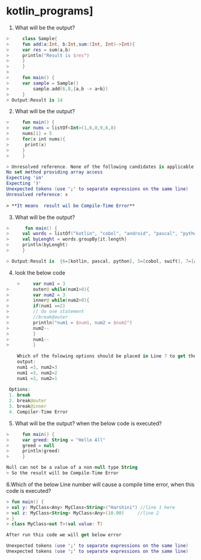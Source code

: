 # kotlin_programs]

1. What will be the output?
```kotlin
>     class Sample{
>     fun add(a:Int, b:Int,sum:(Int, Int)->Int){
>     var res = sum(a,b)
>     println("Result is $res")
>     }
>     }
>     
>     fun main() {
>     var sample = Sample()
>         sample.add(6,8,{a,b -> a+b})   
>     }
> Output:Result is 14
```


2. What will be the output?
```kotlin
>     fun main() {
>     var nums = listOf<Int>(1,6,8,9,6,8)
>     nums[1] = 5
>     for(x int nums){
>      print(x)   
>     }
>     }

> Unresolved reference. None of the following candidates is applicable because of receiver type mismatch: public inline operator fun kotlin.text.StringBuilder /* = java.lang.StringBuilder */.set(index: Int, value: Char): Unit defined in kotlin.text
No set method providing array access
Expecting 'in'
Expecting ')'
Unexpected tokens (use ';' to separate expressions on the same line)
Unresolved reference: x
  
> **It means  result wil be Compile-Time Error**
```  

3. What will be the output?
```kotlin  
>      fun main() {
>     val words = listOf("kotlin", "cobol", "android", "pascal", "python", "swift", "flutter")
>     val byLenght = words.groupBy{it.length}
>     println(byLenght)
>     }

> Output:Result is  {6=[kotlin, pascal, python], 5=[cobol, swift], 7=[android, flutter]}
``` 
  
 4. look the below code
```kotlin  
    >     var num1 = 3
>         outer@ while(num1>0){
>         var num2 = 3
>         inner@ while(num2>0){
>         if(num1 ==2)
>         // do one statement
>         //break@outer
>         println("num1 = $num1, num2 = $num2")
>         num2--
>         }
>         num1--
>         }
    
    Which of the folowing options should be placed in Line 7 to get the below output?
    output: 
    num1 =3, num2=3
    num1 =3, num2=2
    num1 =3, num2=1
    
 Options:
 1. break
 2. break@outer
 3. break@inner
 4. Compiler-Time Error
```


5. What will be the output? when the below code is executed?

```kotlin
>     fun main() {
>     var greed: String = "Hello All"
>     greed = null
>     println(greed)
>     }

Null can not be a value of a non-null type String
> So the result will be Compile-Time Error
```

6.Which of the below Line number will cause a compile time error, when this code is executed?

```kotlin
> fun main() {
> val y: MyClass<Any> MyClass<String>("Harshini") //line 1 here
> val z: MyClass<String> MyClass<Any>(10.00)     //line 2
> } 
> class MyClass<out T>(val value: T)

After run this code we will get below error

Unexpected tokens (use ';' to separate expressions on the same line)
Unexpected tokens (use ';' to separate expressions on the same line)

```
    
    
    
    
